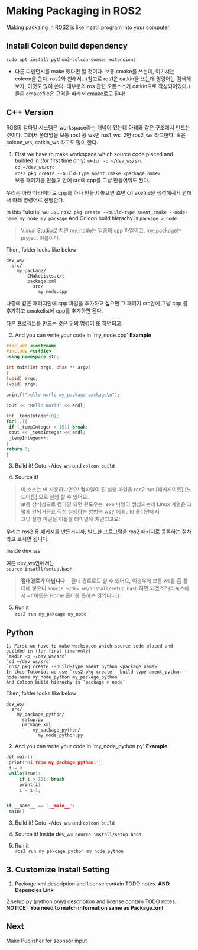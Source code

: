 # Making Packaging in ROS2
Making packaing in ROS2 is like insatll program into your computer.   


## Install Colcon build dependency
`sudo apt install python3-colcon-common-extensions`

* 다른 디펜던시를 make 했다면 알 것이다. 보통 cmake를 쓰는데, 여기서는 colcon을 쓴다. ros2와 친해서.. (참고로 ros1은 catkin을 쓰는데 명령어는 검색해보자, 이것도 많이 쓴다. 대부분의 ros 관련 오픈소스가 catkin으로 작성되어있다.)
물론 cmakefile은 규격을 따라서 cmake로도 된다!.

## C++ Version
  ROS의 컴파일 시스템은 workspace라는 개념이 있는데 아래와 같은 구조에서 만드는 것이다. 그래서 폴더명을 보통 ros1 용 ws면 ros1_ws, 2면 ros2_ws 라고한다. 혹은 colcon_ws, catkin_ws 라고도 많이 한다.
  

  1. First we have to make workspace which source code placed and builded in (for first time only)
    `mkdir -p ~/dev_ws/src`   
    `cd ~/dev_ws/src`   
    `ros2 pkg create --build-type ament_cmake <package_name>`      
    보통 패키지를 만들고 안에 src에 cpp를 그냥 만들어줘도 된다.
    
   우리는 아래 파라미터로 cpp를 하나 만들어 놓으면 초반 cmakefile을 생성해줘서 편해서 아래 명령어로 진행한다.
       
   In this Tutorial we use `ros2 pkg create --build-type ament_cmake --node-name my_node my_package`
   And Colcon build hierachy is `package > node`   
    
   > Visual Studio로 치면 my_node는 일종의 cpp 파일이고, my_package는 project 이름이다. 
    
   Then, folder looks like below   
    
    dev_ws/ 
      src/
        my_package/   
            CMakeLists.txt   
            package.xml   
              src/   
                my_node.cpp
         
 나중에 같은 패키지안에 cpp 파일을 추가하고 싶으면 그 패키지 src안에 그냥 cpp 를 추가하고 cmakelist에 cpp를 추가하면 된다.
 
 다른 프로젝트를 만드는 것은 위의 명령어 또 하면되고.
                
   2. And you can write your code in 'my_node.cpp'
   __Example__
   ```C++
   #include <iostream>
#include <cstdio>
using namespace std;

int main(int argc, char ** argv)
{
  (void) argc;
  (void) argv;

  printf("hello world my_package package\n");

  cout << "Hello World" << endl;
  
  int _tempInteger{0};
  for(;;){
    if (_tempInteger > 101) break;
    cout << _tempInteger << endl;
    _tempInteger++;
  }
  return 0;
}
```
3. Build it!
  Goto ~/dev_ws
  and `colcon build`
  
4. Source it!   
> 이 소스는 왜 사용하냐면요! 컴파일이 된 실행 파일을 ros2 run [패키지이름] [노드이름] 으로 실행 할 수 있어요.   
> 보통 상식상으로 컴파일 되면 윈도우는 .exe 파일이 생성되는데 Linux 계열은 그렇게 안되거든요 직접 실행하는 방법은 ws안에 build 폴더안에서   
> 그냥 실행 파일을 이름을 터미널에 치면되고요!

우리는 ros2 용 패키지를 만든거니까, 빌드한 프로그램을 ros2 패키지로 등록하는 절차라고 보시면 됩니다.

  Inside dev_ws
  
  여튼 dev_ws안에서는    
  `source insatll/setup.bash`
  >  __절대경로가 아닙니다.__ , 절대 경로로도 할 수 있어요, 이경우에 보통 ws를 홈 폴더에 넣으니 `source ~/dev_ws/install/setup.bash` 하면 되겠죠? (리눅스에서 ~/ 이뜻은 Home 폴더를 뜻하는 것입니다.)

5. Run it   
  `ros2 run my_pakcage my_node`
  
## Python
    1. First we have to make workspace which source code placed and builded in (for first time only)
    `mkdir -p ~/dev_ws/src`   
    `cd ~/dev_ws/src`   
    `ros2 pkg create --build-type ament_python <package_name>`   
    In this Tutorial we use `ros2 pkg create --build-type ament_python --node-name my_node_python my_package_python`
    And Colcon build hierachy is `package > node`
    
   Then, folder looks like below   
    
    dev_ws/ 
      src/
        my_package_python/   
          setup.py
          package.xml   
              my_package_python/   
                my_node_python.py
                
   2. And you can write your code in 'my_node_python.py'
   __Example__
   ```C++
   def main():
    print('Hi from my_package_python.')
    i = 0
    while(True):
        if i > 101: break
        print(i)
        i = i+1;


if __name__ == '__main__':
    main()
```
3. Build it!
  Goto ~/dev_ws
  and `colcon build`
  
4. Source it!
  Inside dev_ws
  `source install/setup.bash`

5. Run it   
  `ros2 run my_pakcage_python my_node_python`
   
   
## 3. Customize Install Setting

  1. Package.xml
    description and license contain TODO notes. 
    __AND Depencies Link__ 
    
  2.setup.py (python only)
    description and license contain TODO notes. 
    __NOTICE : You need to match information same as Package.xml__
  
  
## Next
Make Publisher for seonsor input
    
     


